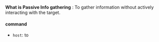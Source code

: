 **What is Passive Info gathering** : To gather information without actively interacting with the target.

#### command
- `host`: to 